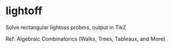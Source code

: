 # lightoff
Solve rectangular lightoss probms, output in TikZ

Ref: Algebraic Combinatorics (Walks, Trees, Tableaux, and More)
